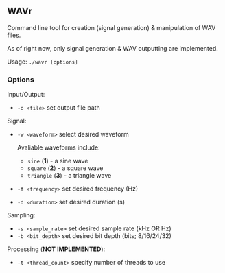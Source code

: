 WAVr
--------------------------

Command line tool for creation (signal generation) & manipulation of WAV files.

As of right now, only signal generation & WAV outputting are implemented.

Usage: `./wavr [options]`

### Options

Input/Output:
- `-o <file>`		set output file path

Signal:
- `-w <waveform>`	select desired waveform
  
  Avaliable waveforms include:
  - `sine`	(**1**) - a sine wave
  - `square`	(**2**) - a square wave
  - `triangle`	(**3**) - a triangle wave

- `-f <frequency>`	set desired frequency	(Hz)
- `-d <duration>`	set desired duration	(s)

Sampling:
- `-s <sample_rate>`	set desired sample rate	(kHz OR Hz)
- `-b <bit_depth>`	set desired bit depth	(bits; 8/16/24/32)

Processing (**NOT IMPLEMENTED**):
- `-t <thread_count>`	specify number of threads to use

